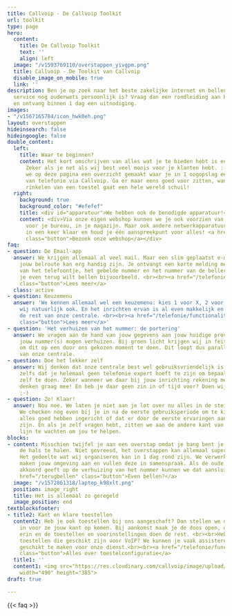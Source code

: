 ```yaml
---
title: Callvoip - De Callvoip Toolkit
url: toolkit
type: page
hero:
  content:
    title: De Callvoip Toolkit
    text: ''
    align: left
  image: "/v1593769110/overstappen_yivgpm.png"
  title: Callvoip - De Toolkit van Callvoip
  disable_image_on_mobile: true
  link: ''
description: Ben je op zoek naar het beste zakelijke internet en bellen aanbod waar
  service nog ouderwets persoonlijk is? Vraag dan een rondleiding aan bij Callvoip
  en ontvang binnen 1 dag een uitnodiging.
images:
- "/v1567165784/icon_hwk0eh.png"
layout: overstappen
hideinsearch: false
hideingoogle: false
double_content:
  left:
    title: Waar te beginnen?
    content: Het kort omschrijven van alles wat je te bieden hebt is een uitdaging.
      Zeker als je net als wij best veel moois voor je klanten hebt. :-) Daarom hebben
      we op deze pagina een overzicht gemaakt waar je in 1 oogopslag een beeld krijgt
      van telefonie via Callvoip. Ga er maar eens goed voor zitten, want achter het
      rinkelen van een toestel gaat een hele wereld schuil!
  right:
    background: true
    background_color: "#efefef"
    title: <div id="apparatuur">We hebben ook de benodigde apparatuur!</div>
    content: <div>Via onze eigen webshop kunnen we je ook voorzien van een toestel
      voor je bureau, in je magazijn. Maar ook andere netwerkapparatuur. Zo ben je
      in een keer klaar en houd je één aanspreekpunt voor alles! <a href="callvoip.shop"
      class="button">Bezoek onze webshop</a></div>
faq:
- question: De Email-app
  answer: We krijgen allemaal al veel mail. Maar een slim geplaatst e-mail app in
    jouw belroute kan erg handig zijn. Je ontvangt een korte melding met tijdstip
    van het telefoontje, het gebelde nummer en het nummer van de beller. Handig als
    je even terug wilt bellen bijvoorbeeld. <br><br><a href="/telefonie/functionaliteiten/e-mail/"
    class="button">Lees meer</a>
  class: active
- question: Keuzemenu
  answer: 'We kennen allemaal wel een keuzemenu: kies 1 voor X, 2 voor Y etc. Hebben
    wij natuurlijk ook. En het inrichten ervan is al even makkelijk en flexibel als
    de rest van onze centrale. <br><br><a href="/telefonie/functionaliteiten/keuzemenu-ivr/"
    class="button">Lees meer</a>'
- question: 'Het verhuizen van het nummer: de portering'
  answer: We vragen aan de hand van jouw gegevens aan jouw huidige provider of we
    jouw nummer(s) mogen verhuizen. Bij groen licht krijgen wij in feite vrij baan
    om dit op een door ons gekozen moment te doen. Dit loopt dus parallel aan de inrichting
    van onze centrale.
- question: Doe het lekker zelf
  answer: Wij denken dat onze centrale best wel gebruiksvriendelijk is. Zo gebruiksvriendelijk
    zelfs dat je helemaal geen telefonie expert hoeft te zijn om bepaalde dingen gewoon
    zelf te doen. Zeker wanneer we daar bij jouw inrichting rekening mee houden. We
    denken graag mee! En heb je daar geen zin in of tijd voor? Doen wij het, hoor.
    ;-)
- question: Zo! Klaar!
  answer: Nou nee. We laten je niet aan je lot over nu alles in de steigers staat.
    We checken nog even bij je in na de eerste gebruiksperiode om te kijken of we
    alles goed hebben ingericht of dat er door de eerste ervaringen aanpassingen nodig
    zijn. En als je zelf vragen hebt, zitten we aan de andere kant van jouw nieuwe
    lijn te wachten om jou te helpen.
blocks:
- content: Misschien twijfel je aan een overstap omdat je bang bent je veel werk op
    de hals te halen. Niet gevreesd, het overstappen kan allemaal supersnel gaan.
    Het gedeelte wat wij organiseren kan in 1 dag rond zijn. We verwerken je aanvraag,
    maken jouw omgeving aan en vullen deze in samenspraak. Als de oude provider meteen
    akkoord geeft op de verhuizing van het nummer kunnen we dat aansluitend overzetten.<br><br><a
    href="/terugbellen" class="button">Even bellen?</a>
  image: "/v1572861318/laptop_k98xlt.png"
  position: image_right
  title: Het is allemaal zo geregeld
  image_position: end
textblocksfooter:
- title2: Kant en klare toestellen
  content2: Heb je ook toestellen bij ons aangeschaft? Dan stellen we die helemaal
    in voor ze jouw kant op komen. Bij aankomst maak je de doos open, doet de stekkers
    erin en de toestellen en voorinstellingen doen de rest. <br><br>Heb je bestaande
    toestellen die geschikt zijn voor VoIP? We kunnen je vaak assisteren om deze ook
    geschikt te maken voor onze dienst.<br><br><a href="/telefonie/functionaliteiten/toestelconfiguratie/"
    class="button">Alles over toestelconfiguratie</a>
  title1: ''
  content1: <img src="https://res.cloudinary.com/callvoip/image/upload/v1572861318/toestellen_hsiapl.png"
    width="490" height="385">
draft: true

---
```

{{< faq >}}